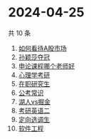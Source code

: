 # 2024-04-25

共 10 条

<!-- BEGIN ZHIHUSEARCH -->
<!-- 最后更新时间 Thu Apr 25 2024 08:12:21 GMT+0800 (China Standard Time) -->
1. [如何看待A股市场](https://www.zhihu.com/search?q=如何看待A股市场)
1. [孙颖莎夺冠](https://www.zhihu.com/search?q=孙颖莎夺冠)
1. [申论课程哪个老师好](https://www.zhihu.com/search?q=申论课程哪个老师好)
1. [心理学考研](https://www.zhihu.com/search?q=心理学考研)
1. [在职研究生](https://www.zhihu.com/search?q=在职研究生)
1. [公考常识](https://www.zhihu.com/search?q=公考常识)
1. [湖人vs掘金](https://www.zhihu.com/search?q=湖人vs掘金)
1. [考研英语二](https://www.zhihu.com/search?q=考研英语二)
1. [定向选调生](https://www.zhihu.com/search?q=定向选调生)
1. [软件工程](https://www.zhihu.com/search?q=软件工程)
<!-- END ZHIHUSEARCH -->
